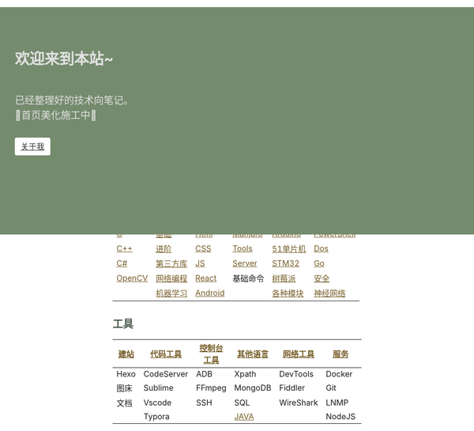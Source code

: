 <!-- 
title: 小fのNote
layout: IndexLayout
visible: true
--> 

<style>
    h3,h2{
        color: rgb(73,88,75)
    }
    a:link{
        color: rgb(117,92,38)
    }
    a:visited{
        color: rgb(133,104,48)
    }
</style>

<style>
  body,
  html {
    background: #fff;
  }
  .markdown {
    padding: 0 20px;
  }
  .jumbotron {
    position: absolute;
    background-color: #758b6e;
    top: 56px;
    left: 0;
    right: 0;
    padding-top: 80px;
    min-height: 380px;
    color: #e1e1e1;
  }
  .jumbotron-block {
    min-height: 400px;
  }
  .jumbotron-warpper {
    max-width: 1200px;
    padding: 0 30px;
    margin: 0 auto;
  }
  .jumbotron-title {
    font-size: 30px;
    font-weight: bold;
    padding-bottom: 20px;
  }
  .jumbotron-des {
    font-size: 1.25rem;
    line-height: 1.5;
    font-weight: 300;
    margin-bottom: 30px;
    font-family: -apple-system, BlinkMacSystemFont, "Segoe UI", Roboto, "Helvetica Neue", Arial, sans-serif, "Apple Color Emoji", "Segoe UI Emoji", "Segoe UI Symbol";
  }
  .jumbotron .jumbotron-btn {
    display: inline-block;
    color: #333;
    font-weight: 400;
    text-align: center;
    white-space: nowrap;
    vertical-align: middle;
    user-select: none;
    background-color: #fff;
    padding: .375rem .75rem;
    font-size: 1rem;
    line-height: 1.5;
    border-radius: .25rem;
    transition: color .15s ease-in-out, background-color .15s ease-in-out, border-color .15s ease-in-out, box-shadow .15s ease-in-out;
  }
  .jumbotron-btn:hover {
    background-color: #bbb;
    color: #333;
  }
  .jumbotron-btn:focus {
    outline: 0;
    box-shadow: 0 0 0 0.2rem rgba(255, 255, 255, 0.25);
  }
</style>
<div class="jumbotron">
  <div class="jumbotron-warpper">
    <div class="jumbotron-title">欢迎来到本站~ </div>
    <div class="jumbotron-des"><br />已经整理好的技术向笔记。<br />🚧首页美化施工中🚧</div>
    <a class="jumbotron-btn" href="#/Home/About">关于我</a>
  </div>
</div>
<div class="jumbotron-block"> </div>


| [MS](#/C)                       | [Python](#/Python)                  | [前端](#/Web)            | [Linux](#/Linux)           | [硬件](#/HardWare/)            | 其他                               |
| ------------------------------- | ----------------------------------- | ------------------------ | -------------------------- | ------------------------------ | ---------------------------------- |
| [C](#/C)                        | [基础](#/Python/1.Basic)            | [Html](#/Web/1.HTML)     | [Manjaro](#/Linux/Manjaro) | [Arduino](#/HardWare/Arduino)  | [PowerShell](#/Command/PowerShell) |
| [C++](#/C)                      | [进阶](#/Python/2.Advance)          | [CSS](#/Web/2.CSS)       | [Tools](#/Linux/Tools)     | [51单片机](#/HardWare/51MCU)   | [Dos](#/Command/Dos)               |
| [C#](#/C/CSharp)                | [第三方库](#/Python/3.Package)      | [JS](#/Web/3.JS)         | [Server](#/Command/Server) | [STM32](#/STM32)               | [Go](#/Golang)                     |
| [OpenCV](#/C/CPP/10-OpenCV配置) | [网络编程](#/Python/6.Network)      | [React](#/Web/React)     | 基础命令                   | [树莓派](#/HardWare/Raspberry) | [安全](#/Security/)                |
|                                 | [机器学习](#/Python/8.Intelligence) | [Android](#/Web/Android) |                            | [各种模块](#/HardWare/EleMod)  | [神经网络](#/DeepLearn)            |

## 工具

| [建站](#/Others/Blog) | [代码工具](#/Tools/Code) | [控制台工具](#/Tools/Console) | [其他语言](#/Others/Language)     | [网络工具](#/Tools/Network) | [服务](#/Command/Server) | [Linux工具](#/linux/Tools) |
| --------------------- | ------------------------ | ----------------------------- | --------------------------------- | --------------------------- | ------------------------ | -------------------------- |
| Hexo                  | CodeServer               | ADB                           | Xpath                             | DevTools                    | Docker                   | i3wm                       |
| 图床                  | Sublime                  | FFmpeg                        | MongoDB                           | Fiddler                     | Git                      | zsh                        |
| 文档                  | Vscode                   | SSH                           | SQL                               | WireShark                   | LNMP                     | vim                        |
|                       | Typora                   |                               | [JAVA](#/Web/Android/03-Java基础) |                             | NodeJS                   | ranger                     |

